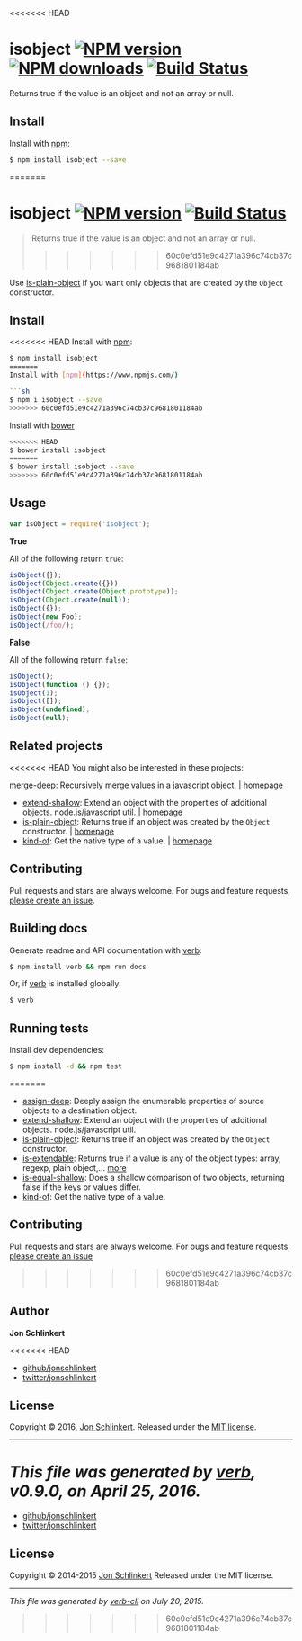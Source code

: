 <<<<<<< HEAD
# isobject [![NPM version](https://img.shields.io/npm/v/isobject.svg?style=flat)](https://www.npmjs.com/package/isobject) [![NPM downloads](https://img.shields.io/npm/dm/isobject.svg?style=flat)](https://npmjs.org/package/isobject) [![Build Status](https://img.shields.io/travis/jonschlinkert/isobject.svg?style=flat)](https://travis-ci.org/jonschlinkert/isobject)

Returns true if the value is an object and not an array or null.

## Install

Install with [npm](https://www.npmjs.com/):

```sh
$ npm install isobject --save
```
=======
# isobject [![NPM version](https://badge.fury.io/js/isobject.svg)](http://badge.fury.io/js/isobject)  [![Build Status](https://travis-ci.org/jonschlinkert/isobject.svg)](https://travis-ci.org/jonschlinkert/isobject)

> Returns true if the value is an object and not an array or null.
>>>>>>> 60c0efd51e9c4271a396c74cb37c9681801184ab

Use [is-plain-object](https://github.com/jonschlinkert/is-plain-object) if you want only objects that are created by the `Object` constructor.

## Install

<<<<<<< HEAD
Install with [npm](https://www.npmjs.com/):

```sh
$ npm install isobject
=======
Install with [npm](https://www.npmjs.com/)

```sh
$ npm i isobject --save
>>>>>>> 60c0efd51e9c4271a396c74cb37c9681801184ab
```

Install with [bower](http://bower.io/)

```sh
<<<<<<< HEAD
$ bower install isobject
=======
$ bower install isobject --save
>>>>>>> 60c0efd51e9c4271a396c74cb37c9681801184ab
```

## Usage

```js
var isObject = require('isobject');
```

**True**

All of the following return `true`:

```js
isObject({});
isObject(Object.create({}));
isObject(Object.create(Object.prototype));
isObject(Object.create(null));
isObject({});
isObject(new Foo);
isObject(/foo/);
```

**False**

All of the following return `false`:

```js
isObject();
isObject(function () {});
isObject(1);
isObject([]);
isObject(undefined);
isObject(null);
```

## Related projects

<<<<<<< HEAD
You might also be interested in these projects:

[merge-deep](https://www.npmjs.com/package/merge-deep): Recursively merge values in a javascript object. | [homepage](https://github.com/jonschlinkert/merge-deep)

* [extend-shallow](https://www.npmjs.com/package/extend-shallow): Extend an object with the properties of additional objects. node.js/javascript util. | [homepage](https://github.com/jonschlinkert/extend-shallow)
* [is-plain-object](https://www.npmjs.com/package/is-plain-object): Returns true if an object was created by the `Object` constructor. | [homepage](https://github.com/jonschlinkert/is-plain-object)
* [kind-of](https://www.npmjs.com/package/kind-of): Get the native type of a value. | [homepage](https://github.com/jonschlinkert/kind-of)

## Contributing

Pull requests and stars are always welcome. For bugs and feature requests, [please create an issue](https://github.com/jonschlinkert/isobject/issues/new).

## Building docs

Generate readme and API documentation with [verb](https://github.com/verbose/verb):

```sh
$ npm install verb && npm run docs
```

Or, if [verb](https://github.com/verbose/verb) is installed globally:

```sh
$ verb
```

## Running tests

Install dev dependencies:

```sh
$ npm install -d && npm test
```
=======
* [assign-deep](https://github.com/jonschlinkert/assign-deep): Deeply assign the enumerable properties of source objects to a destination object.
* [extend-shallow](https://github.com/jonschlinkert/extend-shallow): Extend an object with the properties of additional objects. node.js/javascript util.
* [is-plain-object](https://github.com/jonschlinkert/is-plain-object): Returns true if an object was created by the `Object` constructor.
* [is-extendable](https://github.com/jonschlinkert/is-extendable): Returns true if a value is any of the object types: array, regexp, plain object,… [more](https://github.com/jonschlinkert/is-extendable)
* [is-equal-shallow](https://github.com/jonschlinkert/is-equal-shallow): Does a shallow comparison of two objects, returning false if the keys or values differ.
* [kind-of](https://github.com/jonschlinkert/kind-of): Get the native type of a value.

## Contributing

Pull requests and stars are always welcome. For bugs and feature requests, [please create an issue](https://github.com/jonschlinkert/isobject/issues/new)
>>>>>>> 60c0efd51e9c4271a396c74cb37c9681801184ab

## Author

**Jon Schlinkert**

<<<<<<< HEAD
* [github/jonschlinkert](https://github.com/jonschlinkert)
* [twitter/jonschlinkert](http://twitter.com/jonschlinkert)

## License

Copyright © 2016, [Jon Schlinkert](https://github.com/jonschlinkert).
Released under the [MIT license](https://github.com/jonschlinkert/isobject/blob/master/LICENSE).

***

_This file was generated by [verb](https://github.com/verbose/verb), v0.9.0, on April 25, 2016._
=======
+ [github/jonschlinkert](https://github.com/jonschlinkert)
+ [twitter/jonschlinkert](http://twitter.com/jonschlinkert)

## License

Copyright © 2014-2015 [Jon Schlinkert](https://github.com/jonschlinkert)
Released under the MIT license.

***

_This file was generated by [verb-cli](https://github.com/assemble/verb-cli) on July 20, 2015._
>>>>>>> 60c0efd51e9c4271a396c74cb37c9681801184ab
